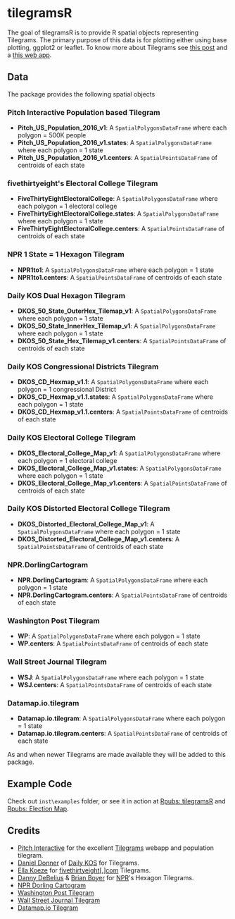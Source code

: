 # tilegramsR

The goal of tilegramsR is to provide R spatial objects representing Tilegrams. The primary purpose of this data is for plotting either using base plotting, ggplot2 or leaflet.
To know more about Tilegrams see [this post](https://github.com/PitchInteractiveInc/tilegrams/blob/master/MANUAL.md) and a [this web app](https://pitchinteractiveinc.github.io/tilegrams/).

## Data

The package provides the following spatial objects

### Pitch Interactive Population based Tilegram

- **Pitch_US_Population_2016_v1**: A `SpatialPolygonsDataFrame` where each polygon = 500K people
- **Pitch_US_Population_2016_v1.states**: A `SpatialPolygonsDataFrame` where each polygon = 1 state 
- **Pitch_US_Population_2016_v1.centers**: A `SpatialPointsDataFrame` of centroids of each state

### fivethirtyeight's Electoral College Tilegram

- **FiveThirtyEightElectoralCollege**: A `SpatialPolygonsDataFrame` where each polygon = 1 electoral college
- **FiveThirtyEightElectoralCollege.states**: A `SpatialPolygonsDataFrame` where each polygon = 1 state 
- **FiveThirtyEightElectoralCollege.centers**: A `SpatialPointsDataFrame` of centroids of each state

### NPR 1 State = 1 Hexagon Tilegram

- **NPR1to1**: A `SpatialPolygonsDataFrame` where each polygon = 1 state
- **NPR1to1.centers**: A `SpatialPointsDataFrame` of centroids of each state

### Daily KOS Dual Hexagon Tilegram

- **DKOS_50_State_OuterHex_Tilemap_v1**: A `SpatialPolygonsDataFrame` where each polygon = 1 state
- **DKOS_50_State_InnerHex_Tilemap_v1**: A `SpatialPolygonsDataFrame` where each polygon = 1 state
- **DKOS_50_State_Hex_Tilemap_v1.centers**: A `SpatialPointsDataFrame` of centroids of each state

### Daily KOS Congressional Districts Tilegram

- **DKOS_CD_Hexmap_v1.1**: A `SpatialPolygonsDataFrame` where each polygon = 1 congressional District
- **DKOS_CD_Hexmap_v1.1.states**: A `SpatialPolygonsDataFrame` where each polygon = 1 state
- **DKOS_CD_Hexmap_v1.1.centers**: A `SpatialPointsDataFrame` of centroids of each state

### Daily KOS Electoral College Tilegram

- **DKOS_Electoral_College_Map_v1**: A `SpatialPolygonsDataFrame` where each polygon = 1 electoral college
- **DKOS_Electoral_College_Map_v1.states**: A `SpatialPolygonsDataFrame` where each polygon = 1 state
- **DKOS_Electoral_College_Map_v1.centers**: A `SpatialPointsDataFrame` of centroids of each state

### Daily KOS Distorted Electoral College Tilegram

- **DKOS_Distorted_Electoral_College_Map_v1**: A `SpatialPolygonsDataFrame` where each polygon = 1 state
- **DKOS_Distorted_Electoral_College_Map_v1.centers**: A `SpatialPointsDataFrame` of centroids of each state

### NPR.DorlingCartogram

- **NPR.DorlingCartogram**: A `SpatialPolygonsDataFrame` where each polygon = 1 state
- **NPR.DorlingCartogram.centers**: A `SpatialPointsDataFrame` of centroids of each state

### Washington Post Tilegram

- **WP**: A `SpatialPolygonsDataFrame` where each polygon = 1 state
- **WP.centers**: A `SpatialPointsDataFrame` of centroids of each state

### Wall Street Journal Tilegram

- **WSJ**: A `SpatialPolygonsDataFrame` where each polygon = 1 state
- **WSJ.centers**: A `SpatialPointsDataFrame` of centroids of each state

### Datamap.io.tilegram

- **Datamap.io.tilegram**: A `SpatialPolygonsDataFrame` where each polygon = 1 state
- **Datamap.io.tilegram.centers**: A `SpatialPointsDataFrame` of centroids of each state

As and when newer Tilegrams are made available they will be added to this package.

## Example Code

Check out `inst\examples` folder, or see it in action at [Rpubs: tilegramsR](http://rpubs.com/bhaskarvk/tilegramsR) and [Rpubs: Election Map](http://rpubs.com/bhaskarvk/electoral-Map-2016).

## Credits

- [Pitch Interactive](https://twitter.com/pitchinc) for the excellent [Tilegrams](https://pitchinteractiveinc.github.io/tilegrams/) webapp and population tilegram.
- [Daniel Donner](https://twitter.com/donnermaps) of [Daily KOS](https://refinery.dailykosbeta.com/elections-maps) for Tilegrams.
- [Ella Koeze](https://twitter.com/ellawinthrop) for [fivethirtyeight[.]com](https://projects.fivethirtyeight.com/2016-election-forecast/) Tilegrams.
- [Danny DeBelius](https://twitter.com/dannydb) & [Brian Boyer](https://twitter.com/brianboyer) for [NPR](http://blog.apps.npr.org/2015/05/11/hex-tile-maps.html)'s Hexagon Tilegrams.
- [NPR Dorling Cartogram](http://www.npr.org/2016/10/09/497277536)
- [Washington Post Tilegram](https://www.washingtonpost.com/graphics/politics/2016-election/50-state-poll/)
- [Wall Street Journal Tilegram](http://graphics.wsj.com/elections/2016/2016-electoral-college-map-predictions/)
- [Datamap.io Tilegram](https://elections.datamap.io/us/2016/09/23/electoral_college_forecast)

